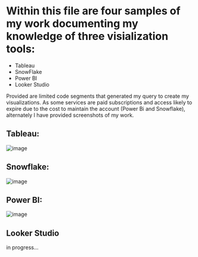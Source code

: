 # Within this file are four samples of my work documenting my knowledge of three visialization tools:
* Tableau
* SnowFlake
* Power BI
* Looker Studio

Provided are limited code segments that generated my query to create my visualizations. As some services are paid subscriptions and
access likely to expire due to the cost to maintain the account (Power Bi and Snowflake), alternately I have provided screenshots of my work.

  
## Tableau:
![image](https://github.com/LaneanL/Visualizations-Tableau-PowerBI-SnowFlake-LookerStudio/assets/132226337/5f3a53a7-aa81-45a2-9e94-6478890eed9d)




    
## Snowflake:
![image](https://github.com/LaneanL/Visualizations-Tableau-PowerBI-SnowFlake-LookerStudio/assets/132226337/6d2a7e43-4229-4985-b20b-50db6e390dbe)




  
  
## Power BI:
![image](https://github.com/LaneanL/Visualizations-Tableau-PowerBI-SnowFlake-LookerStudio/assets/132226337/c701de35-3dba-4fa3-8cba-05beb2b46861)






##  Looker Studio   
in progress...
